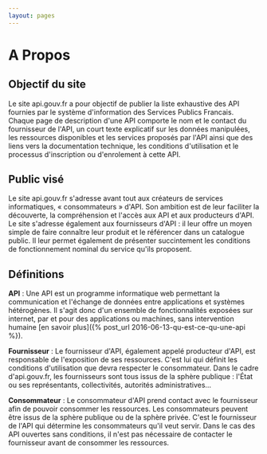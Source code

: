 ```yaml
---
layout: pages
---
```


A Propos
========

Objectif du site
----------------

Le site api.gouv.fr a pour objectif de publier la liste exhaustive des API fournies par le  système d'information des Services Publics Francais. Chaque page de description d'une API comporte le nom et le contact du fournisseur de l'API, un court texte explicatif sur les données manipulées, les ressources disponibles et les services proposés par l'API ainsi que des liens vers la documentation technique, les conditions d'utilisation et le processus d'inscription ou d'enrolement à cette API.


Public visé
-----------

Le site api.gouv.fr s'adresse avant tout aux créateurs de services informatiques, « consommateurs » d'API. Son ambition est de leur faciliter la découverte, la compréhension et l'accès aux API et aux producteurs d'API.
Le site s'adresse également aux fournisseurs d'API : il leur offre un moyen simple de faire connaître leur produit et le référencer dans un catalogue public. Il leur permet également de présenter succintement les conditions de fonctionnement nominal du service qu'ils proposent.

Définitions
-----------

**API** : Une API est un programme informatique web permettant la communication et l'échange de données entre applications et systèmes hétérogènes. Il s'agit donc d'un ensemble de fonctionnalités exposées sur internet, par et pour des applications ou machines, sans intervention humaine [en savoir plus]({% post_url 2016-06-13-qu-est-ce-qu-une-api %}).

**Fournisseur** : Le fournisseur d'API, également appelé producteur d'API, est responsable de l'exposition de ses ressources. C'est lui qui définit les conditions d'utilisation que devra respecter le consommateur. Dans le cadre d'api.gouv.fr, les fournisseurs sont tous issus de la sphère publique : l'État ou ses représentants, collectivités, autorités administratives…

**Consommateur** : Le consommateur d'API prend contact avec le fournisseur afin de pouvoir consommer les ressources. Les consommateurs peuvent être issus de la sphère publique ou de la sphère privée. C'est le fournisseur de l'API qui détermine les consommateurs qu'il veut servir. Dans le cas des API ouvertes sans conditions, il n'est pas nécessaire de contacter le fournisseur avant de consommer les ressources.
